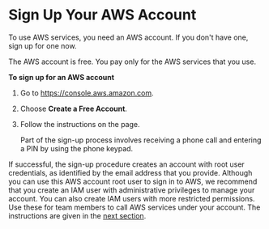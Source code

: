 # Sign Up Your AWS Account<a name="deepracer-sign-up-aws-account"></a>

To use AWS services, you need an AWS account\. If you don't have one, sign up for one now\. 

The AWS account is free\. You pay only for the AWS services that you use\.

**To sign up for an AWS account**

1. Go to [https://console\.aws\.amazon\.com](https://portal.aws.amazon.com)\.

1. Choose **Create a Free Account**\.

1. Follow the instructions on the page\.

   Part of the sign\-up process involves receiving a phone call and entering a PIN by using the phone keypad\.

 If successful, the sign\-up procedure creates an account with root user credentials, as identified by the email address that you provide\. Although you can use this AWS account root user to sign in to AWS, we recommend that you create an IAM user with administrative privileges to manage your account\. You can also create IAM users with more restricted permissions\. Use these for team members to call AWS services under your account\. The instructions are given in the [next section](deepracer-create-iam-user.md)\. 